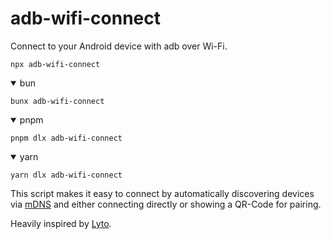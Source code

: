 # adb-wifi-connect

Connect to your Android device with adb over Wi-Fi.

```shell
npx adb-wifi-connect
```

<details open>
<summary>bun</summary>

```shell
bunx adb-wifi-connect
```

</details>

<details open>
<summary>pnpm</summary>

```shell
pnpm dlx adb-wifi-connect
```

</details>

<details open>
<summary>yarn</summary>

```shell
yarn dlx adb-wifi-connect
```

</details>

This script makes it easy to connect by automatically discovering devices
via [mDNS](https://en.wikipedia.org/wiki/Multicast_DNS) and either connecting directly or showing a QR-Code for pairing.

Heavily inspired by [Lyto](https://github.com/eeriemyxi/lyto).
